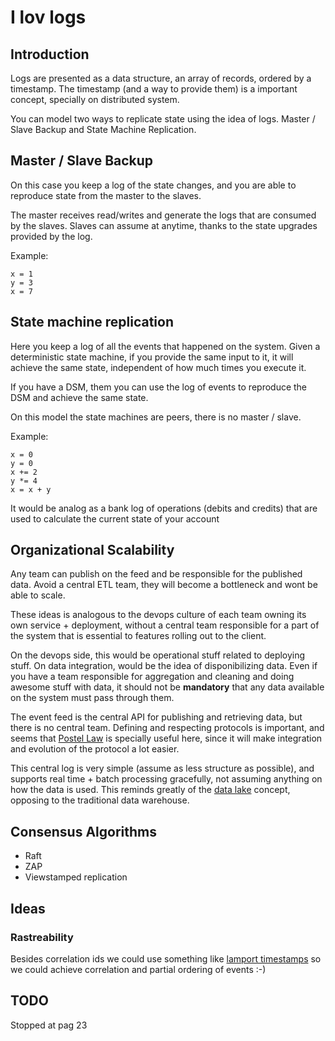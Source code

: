 # I lov logs


## Introduction

Logs are presented as a data structure, an array of records, ordered by a timestamp.
The timestamp (and a way to provide them) is a important concept, specially on distributed system.

You can model two ways to replicate state using the idea of logs. Master / Slave Backup 
and State Machine Replication.


## Master / Slave Backup

On this case you keep a log of the state changes, and you are able to reproduce state from the
master to the slaves.

The master receives read/writes and generate the logs that are consumed by the slaves.
Slaves can assume at anytime, thanks to the state upgrades provided by the log.

Example:

    x = 1
    y = 3
    x = 7


## State machine replication

Here you keep a log of all the events that happened on the system.
Given a deterministic state machine, if you provide the same input to it, it will
achieve the same state, independent of how much times you execute it.

If you have a DSM, them you can use the log of events to reproduce the DSM and achieve
the same state.

On this model the state machines are peers, there is no master / slave.

Example:

    x = 0
    y = 0
    x += 2
    y *= 4
    x = x + y

It would be analog as a bank log of operations (debits and credits) that are used to
calculate the current state of your account


## Organizational Scalability

Any team can publish on the feed and be responsible for the published data.
Avoid a central ETL team, they will become a bottleneck and wont be able to scale.

These ideas is analogous to the devops culture of each team owning its own service + deployment,
without a central team responsible for a part of the system that is essential to features rolling out
to the client.

On the devops side, this would be operational stuff related to deploying stuff. On data integration, would be
the idea of disponibilizing data. Even if you have a team responsible for aggregation and cleaning and doing awesome
stuff with data, it should not be **mandatory** that any data available on the system must pass through them.

The event feed is the central API for publishing and retrieving data, but there is no central team.
Defining and respecting protocols is important, and seems that [Postel Law](https://en.wikipedia.org/wiki/Robustness_principle)
is specially useful here, since it will make integration and evolution of the protocol a lot easier.

This central log is very simple (assume as less structure as possible), and supports real time + batch processing gracefully,
not assuming anything on how the data is used. This reminds greatly of the [data lake](http://martinfowler.com/bliki/DataLake.html)
concept, opposing to the traditional data warehouse.


## Consensus Algorithms

* Raft
* ZAP
* Viewstamped replication


## Ideas

### Rastreability

Besides correlation ids we could use something like [lamport timestamps](https://en.wikipedia.org/wiki/Lamport_timestamps)
so we could achieve correlation and partial ordering of events :-)

## TODO

Stopped at pag 23
